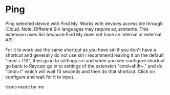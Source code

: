# Ping


Ping selected device with Find My. Works with devices accessible through iCloud. Note: Different Siri languages may require adjustments. This extension uses Siri because Find My does not have an internal or external API.

For it to work use the same shortcut as you have siri if you don't have a shortcut and generally do not use siri i recommend leaving it on the default "cmd + f13", then go in to settings siri and when you see configure shortcut go back to Raycast go in to settings of the extension "cmd+shift+," and do "cmd+r" which will wait 10 seconds and then do that shortcut. Click on configure and wait for it to input.


Icons made by me

